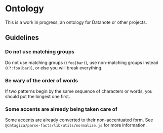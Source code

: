 # Ontology

This is a work in progress, an ontology for Datanote or other projects.

## Guidelines

### Do not use matching groups

Do not use matching groups (`(foo|bar)`), use non-matching groups instead (`(?:foo|bar)`), or else you will break everything.

### Be wary of the order of words

If two patterns begin by the same sequence of characters or words, you should put the longest one first.

### Some accents are already being taken care of

Some accents are already converted to their non-accentuated form.
See `@datagica/parse-facts/lib/utils/normalize.js` for more information.
